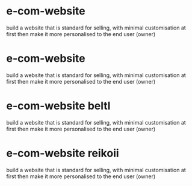 # e-com-website

build a website that is standard for selling, with minimal customisation at first then make it more personalised to the end user (owner)

# e-com-website

build a website that is standard for selling, with minimal customisation at first then make it more personalised to the end user (owner)

# e-com-website beltl

build a website that is standard for selling, with minimal customisation at first then make it more personalised to the end user (owner)

# e-com-website reikoii

build a website that is standard for selling, with minimal customisation at first then make it more personalised to the end user (owner)
